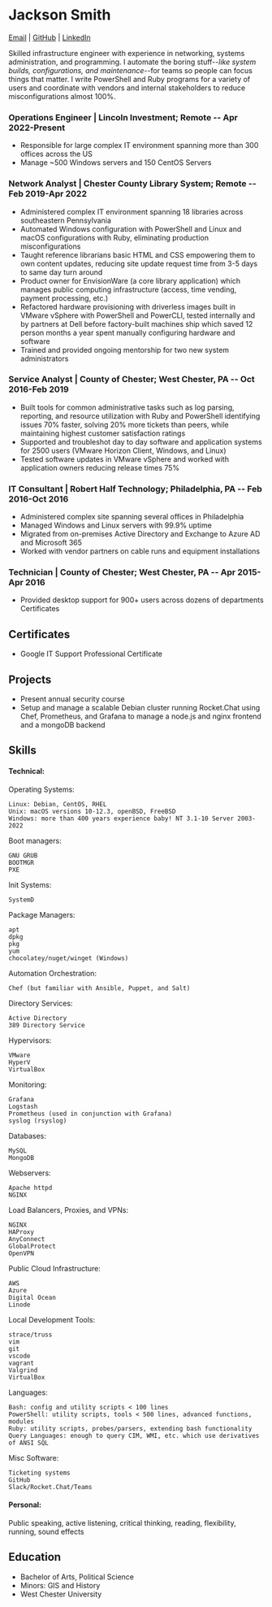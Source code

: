 <!--![Oh look, it's Jackson](https://avatars.githubusercontent.com/u/42005615?v=4)-->

# Jackson Smith
[Email](mailto:jackson@jacksonasmith.com) | [GitHub](https://github.com/jackson-asmith) | [LinkedIn](https://www.linkedin.com/in/jackson-a-smith/)

Skilled infrastructure engineer with experience in networking, systems administration, and programming. I automate the boring stuff--_like system builds, configurations, and maintenance_--for teams so people can focus things that matter. I write PowerShell and Ruby programs for a variety of users and coordinate with vendors and internal stakeholders to reduce misconfigurations almost 100%.

### Operations Engineer | Lincoln Investment; Remote -- Apr 2022-Present

- Responsible for large complex IT environment spanning more than 300 offices across the US
- Manage ~500 Windows servers and 150 CentOS Servers

### Network Analyst | Chester County Library System; Remote -- Feb 2019-Apr 2022

- Administered complex IT environment spanning 18 libraries across southeastern Pennsylvania
- Automated Windows configuration with PowerShell and Linux and macOS configurations with Ruby, eliminating production
misconfigurations
- Taught reference librarians basic HTML and CSS empowering them to own content updates, reducing site update request
time from 3-5 days to same day turn around
- Product owner for EnvisionWare (a core library application) which manages public computing infrastructure (access, time vending, payment processing, etc.)
- Refactored hardware provisioning with driverless images built in VMware vSphere with PowerShell and PowerCLI, tested
internally and by partners at Dell before factory-built machines ship which saved 12 person months a year spent manually
configuring hardware and software
- Trained and provided ongoing mentorship for two new system administrators

### Service Analyst | County of Chester; West Chester, PA -- Oct 2016-Feb 2019

- Built tools for common administrative tasks such as log parsing, reporting, and resource utilization with Ruby and PowerShell identifying issues 70% faster, solving 20% more tickets than peers, while maintaining highest customer satisfaction ratings
- Supported and troubleshot day to day software and application systems for 2500 users (VMware Horizon Client, Windows, and Linux)
- Tested software updates in VMware vSphere and worked with application owners reducing release times 75%

### IT Consultant | Robert Half Technology; Philadelphia, PA -- Feb 2016-Oct 2016
- Administered complex site spanning several offices in Philadelphia
- Managed Windows and Linux servers with 99.9% uptime
- Migrated from on-premises Active Directory and Exchange to Azure AD and Microsoft 365
- Worked with vendor partners on cable runs and equipment installations

### Technician | County of Chester; West Chester, PA -- Apr 2015-Apr 2016
- Provided desktop support for 900+ users across dozens of departments Certificates

## Certificates
- Google IT Support Professional Certificate

## Projects
- Present annual security course
- Setup and manage a scalable Debian cluster running Rocket.Chat using Chef, Prometheus, and Grafana to manage a node.js
and nginx frontend and a mongoDB backend

## Skills
#### Technical: 

Operating Systems:

    Linux: Debian, CentOS, RHEL 
    Unix: macOS versions 10-12.3, openBSD, FreeBSD
    Windows: more than 400 years experience baby! NT 3.1-10 Server 2003-2022

Boot managers:

    GNU GRUB
    BOOTMGR
    PXE

Init Systems:

    SystemD

Package Managers:

    apt
    dpkg
    pkg
    yum
    chocolatey/nuget/winget (Windows)

Automation Orchestration:

    Chef (but familiar with Ansible, Puppet, and Salt)

Directory Services:

    Active Directory
    389 Directory Service

Hypervisors:

    VMware
    HyperV
    VirtualBox

Monitoring:

    Grafana
    Logstash
    Prometheus (used in conjunction with Grafana)
    syslog (rsyslog)

Databases:

    MySQL
    MongoDB

Webservers:

    Apache httpd
    NGINX

Load Balancers, Proxies, and VPNs:

    NGINX
    HAProxy
    AnyConnect
    GlobalProtect
    OpenVPN

Public Cloud Infrastructure:

    AWS
    Azure
    Digital Ocean
    Linode

Local Development Tools:

    strace/truss
    vim
    git
    vscode
    vagrant
    Valgrind
    VirtualBox

Languages:

    Bash: config and utility scripts < 100 lines
    PowerShell: utility scripts, tools < 500 lines, advanced functions, modules
    Ruby: utility scripts, probes/parsers, extending bash functionality
    Query Languages: enough to query CIM, WMI, etc. which use derivatives of ANSI SQL

Misc Software:

    Ticketing systems
    GitHub
    Slack/Rocket.Chat/Teams

#### Personal:
Public speaking, active listening, critical thinking, reading, flexibility, running, sound effects

## Education
- Bachelor of Arts, Political Science
- Minors: GIS and History
- West Chester University
